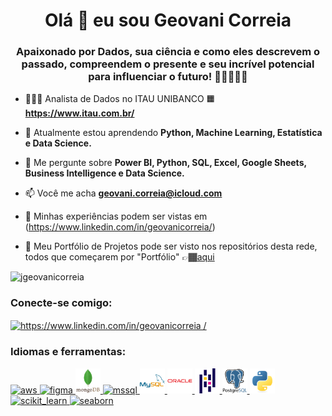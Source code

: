 <h1 align="center">Olá 👋 eu sou Geovani Correia</h1>
<h3 align="center">Apaixonado por Dados, sua ciência e como eles descrevem o passado, compreendem o presente e seu incrível potencial para influenciar o futuro! 🧠🔎🧪🔬🎲</h3>
  

    
- 👩🏾‍💻 Analista de Dados no ITAU UNIBANCO 🟧  **https://www.itau.com.br/** 

- 🌱 Atualmente estou aprendendo **Python, Machine Learning, Estatística e Data Science.**

- 💬 Me pergunte sobre **Power BI, Python, SQL, Excel, Google Sheets, Business Intelligence e Data Science.**

- 📫 Você me acha **geovani.correia@icloud.com**

- 📄 Minhas experiências podem ser vistas em (https://www.linkedin.com/in/geovanicorreia/)

- 💼 Meu Portfólio de Projetos pode ser visto nos repositórios desta rede, todos que começarem por "Portfólio" 👉🏾[aqui](https://github.com/JGeovaniCorreia?tab=repositories)
 <p align="left"> <img src="https://komarev.com/ghpvc/?username=jgeovanicorreia&label=Profile%20views&color=0e75b6&style=flat" alt="jgeovanicorreia" /> </p>

<h3 align="left">Conecte-se comigo:</h3>
<p align="left">
<a href="https://linkedin.com/in/https://www.linkedin.com/in/geovanicorreia/" target="blank"><img align="center" src="https://raw.githubusercontent.com/rahuldkjain/github-profile-readme-generator/master/src/images/icons/Social/linked-in-alt.svg" alt="https://www.linkedin.com/in/geovanicorreia /" height="30" width="40" /></a>
</p>

<h3 align="left">Idiomas e ferramentas:</h3>
<p align="left"> <a href="https://aws.amazon.com" target="_blank" rel="noreferrer"> <img src="https://raw.githubusercontent.com/devicons /devicon/master/icons/amazonwebservices/amazonwebservices-original-wordmark.svg" alt="aws" width="40" height="40"/> </a> <a href="https://www.figma .com/" target="_blank" rel="noreferrer"> <img src="https://www.vectorlogo.zone/logos/figma/figma-icon.svg" alt="figma" width="40" height="40"/> </a> <a href="https://www.mongodb.com/" target="_blank" rel="noreferrer"> <img src="https://raw.githubusercontent.com/devicons/devicon/master/icons/mongodb/mongodb-original-wordmark.svg" alt="mongodb" width="40" height="40"/> </a> <a href="https://www.microsoft.com/en-us/sql-server" target="_blank" rel="noreferrer"> <img src="https://www.svgrepo.com/show/303229/microsoft-sql-server-logo.svg" alt="mssql" width="40" height="40"/> </a> <a href="https://www.mysql.com/" target="_blank" rel= "noreferrer"> <img src="https://raw.githubusercontent.com/devicons/devicon/master/icons/mysql/mysql-original-wordmark.svg" alt="mysql" width="40" height=" 40"/> </a><a href="https://www.oracle.com/"target="_blank" rel="noreferrer"> <img src="https://raw.githubusercontent.com/devicons/devicon/master/icons/oracle/oracle-original.svg" alt="oracle" width="40" height="40"/> </a> <a href="https://pandas.pydata.org/" target="_blank" rel="noreferrer"> <img src="https://raw.githubusercontent.com/devicons/devicon/2ae2a900d2f041da66e950e4d48052658d850630/icons/pandas/pandas-original.svg" alt="pandas" width="40" height=" 40"/> </a> <a href="https://www.postgresql.org" target="_blank" rel="noreferrer"> <img src="https://raw.githubusercontent.com/devicons/devicon/master/icons/postgresql/postgresql-original-wordmark.svg" alt="postgresql" width="40" height="40"/> </a> <a href="https://www.python.org" target="_blank" rel="noreferrer"> <img src="https://raw.githubusercontent.com/devicons/devicon/master/icons/python/python-original.svg" alt="python" width="40" height="40"/> </a> <a href="https://scikit-learn.org/" target=" _blank" rel="noreferrer"> <img src="https://upload.wikimedia.org/wikipedia/commons/0/05/Scikit_learn_logo_small.svg" alt="scikit_learn" width="40" height="40"/> </a> <a href="https://seaborn.pydata.org/" target="_blank" rel="noreferrer"> <img src="https://seaborn.pydata.org/_images/logo-mark-lightbg.svg" alt="seaborn" width="40" height="40"/> </a> </p>
 

